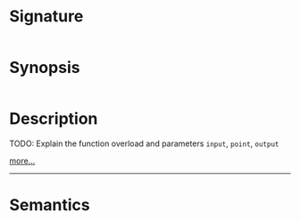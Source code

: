 # Signature
```vikid-signature
```

# Synopsis
```vikid-synopsis
```

# Description
TODO: Explain the function overload and parameters `input`, `point`, `output`

[more...](point)

----
# Semantics